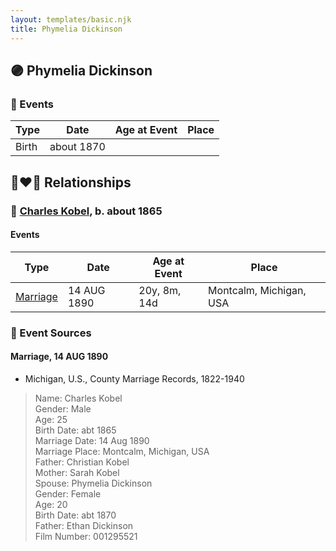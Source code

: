 ```yaml
---
layout: templates/basic.njk
title: Phymelia Dickinson
---
```

## 🟣 Phymelia Dickinson

### 📆 Events

Type | Date | Age at Event | Place
------ | ------ | ------ | ------
Birth | about 1870 |  |

## 👩‍❤️‍👨 Relationships

### 🔵 [Charles Kobel](/people/8/82937830), b. about 1865

#### Events

Type | Date | Age at Event | Place
------ | ------ | ------ | ------
[Marriage](#event-family-0-event-0) | 14 AUG 1890 | 20y, 8m, 14d | Montcalm, Michigan, USA
### 📰 Event Sources

#### <a id="event-family-0-event-0"></a> Marriage, 14 AUG 1890
* Michigan, U.S., County Marriage Records, 1822-1940
>   
  > Name: Charles Kobel  
  > Gender: Male  
  > Age: 25  
  > Birth Date: abt 1865  
  > Marriage Date: 14 Aug 1890  
  > Marriage Place: Montcalm, Michigan, USA  
  > Father: Christian Kobel  
  > Mother: Sarah Kobel  
  > Spouse: Phymelia Dickinson  
  > Gender: Female  
  > Age: 20  
  > Birth Date: abt 1870  
  > Father: Ethan Dickinson  
  > Film Number: 001295521